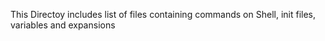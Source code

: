 This Directoy includes list of files containing commands on Shell, init files, variables and expansions
